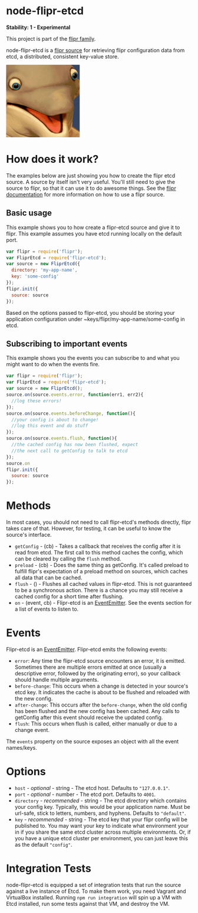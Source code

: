 node-flipr-etcd
===============

**Stability: 1 - Experimental** 

This project is part of the [flipr family](https://github.com/godaddy/node-flipr).

node-flipr-etcd is a [flipr source](http://todoaddurl) for retrieving flipr configuration data from etcd, a distributed, consistent key-value store.

![node-flipr](/flipr.png?raw=true "node-flipr")

# How does it work?
The examples below are just showing you how to create the flipr etcd source.  A source by itself isn't very useful.  You'll still need to give the source to flipr, so that it can use it to do awesome things.  See the [flipr documentation](https://github.com/godaddy/node-flipr/blob/master/README.md) for more information on how to use a flipr source.

## Basic usage
This example shows you to how create a flipr-etcd source and give it to flipr.  This example assumes you have etcd running locally on the default port.
```javascript
var flipr = require('flipr');
var FliprEtcd = require('flipr-etcd');
var source = new FliprEtcd({
  directory: 'my-app-name',
  key: 'some-config'
});
flipr.init({
  source: source
});
```
Based on the options passed to flipr-etcd, you should be storing your application configuration under ~keys/flipr/my-app-name/some-config in etcd.

## Subscribing to important events
This example shows you the events you can subscribe to and what you might want to do when the events fire.

```javascript
var flipr = require('flipr');
var FliprEtcd = require('flipr-etcd');
var source = new FliprEtcd();
source.on(source.events.error, function(err1, err2){
  //log these errors!
});
source.on(source.events.beforeChange, function(){
  //your config is about to change!
  //log this event and do stuff
});
source.on(source.events.flush, function(){
  //the cached config has now been flushed, expect
  //the next call to getConfig to talk to etcd
});
source.on
flipr.init({
  source: source
});
```

# Methods

In most cases, you should not need to call flipr-etcd's methods directly, flipr takes care of that.  However, for testing, it can be useful to know the source's interface.

* `getConfig` - (cb) - Takes a callback that receives the config after it is read from etcd.  The first call to this method caches the config, which can be cleared by calling the `flush` method.
* `preload` - (cb) - Does the same thing as getConfig.  It's called preload to fulfill flipr's expectation of a preload method on sources, which caches all data that can be cached.
* `flush` - () - Flushes all cached values in flipr-etcd.  This is not guaranteed to be a synchronous action.  There is a chance you may still receive a cached config for a short time after flushing.
* `on` - (event, cb) - Flipr-etcd is an [EventEmitter](http://nodejs.org/api/events.html#events_class_events_eventemitter).  See the events section for a list of events to listen to.

# Events

Flipr-etcd is an [EventEmitter](http://nodejs.org/api/events.html#events_class_events_eventemitter).  Flipr-etcd emits the following events:

* `error`: Any time the flipr-etcd source encounters an error, it is emitted.  Sometimes there are multiple errors emitted at once (usually a descriptive error, followed by the originating error), so your callback should handle multiple arguments.
* `before-change`: This occurs when a change is detected in your source's etcd key.  It indicates the cache is about to be flushed and reloaded with the new config.
* `after-change`: This occurs after the `before-change`, when the old config has been flushed and the new config has been cached.  Any calls to getConfig after this event should receive the updated config.
* `flush`: This occurs when flush is called, either manually or due to a change event.

The `events` property on the source exposes an object with all the event names/keys.

# Options

* `host` - _optional_ - string - The etcd host.  Defaults to `"127.0.0.1"`.
* `port` - _optional_ - number - The etcd port.  Defaults to `4001`.
* `directory` - _recommended_ - string - The etcd directory which contains your config key.  Typically, this would be your application name.  Must be url-safe, stick to letters, numbers, and hyphens.  Defaults to `"default"`.
* `key` - _recommended_ - string - The etcd key that your flipr config will be published to.  You may want your key to indicate what environment your in if you share the same etcd cluster across multiple environments.  Or, if you have a unique etcd cluster per environment, you can just leave this as the default `"config"`.

# Integration Tests

node-flipr-etcd is equipped a set of integration tests that run the source against a live instance of Etcd.  To make them work, you need Vagrant and VirtualBox installed.  Running `npm run integration` will spin up a VM with Etcd installed, run some tests against that VM, and destroy the VM.
